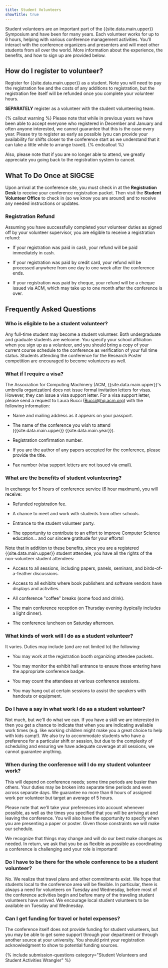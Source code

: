 ```yaml
---
title: Student Volunteers
showTitle: true
---
```


Student volunteers are an important part of the {{site.data.main.upper}} Symposium and
have been for many years. Each volunteer works for up to 6 hours,
helping with various conference management activities. You'll interact
with the conference organizers and presenters and will meet other
students from all over the world. More information about the experience,
the benefits, and how to sign up are provided below.

## How do I register to volunteer?

Register for {{site.data.main.upper}} as a student. Note you will need to pay the
registration fee and the costs of any additions to registration, but the
registration fee itself will be refunded once you complete your
volunteer hours.

**SEPARATELY** register as a volunteer with the student volunteering
team.

{% callout warning %}
Please note that while in previous years we have been able to accept
everyone who registered in December and January and often anyone
interested, we cannot guarantee that this is the case every year. Please
try to register as early as possible (you can provide your availability
for shifts closer to the conference start as we understand that it can
take a little while to arrange travel).
{% endcallout %}

Also, please note that if you are no longer able to attend, we greatly
appreciate you going back to the registration system to cancel.

## What To Do Once at SIGCSE

Upon arrival at the conference site, you must check in at the
**Registration Desk** to receive your conference registration packet.
Then visit the **Student Volunteer Office** to check in (so we know you
are around) and to receive any needed instructions or updates.

### Registration Refund

Assuming you have successfully completed your volunteer duties as signed
off by your volunteer supervisor, you are eligible to receive a
registration refund:

-   If your registration was paid in cash, your refund will be paid
    immediately in cash.
    
-   If your registration was paid by credit card, your refund will be
    processed anywhere from one day to one week after the conference
    ends.
    
-   If your registration was paid by cheque, your refund will be a
    cheque issued via ACM, which may take up to one month after the
    conference is over.

## Frequently Asked Questions

### Who is eligible to be a student volunteer?

Any full-time student may become a student volunteer. Both undergraduate
and graduate students are welcome. You specify your school affiliation
when you sign up as a volunteer, and you should bring a copy of your
current course schedule to the conference as verification of your full
time status. Students attending the conference for the Research Poster
competition are encouraged to become volunteers as well.

### What if I require a visa?

The Association for Computing Machinery (ACM, {{site.data.main.upper}}'s umbrella
organization) does not issue formal invitation letters for visas.
However, they can issue a visa support letter. For a visa support
letter, please send a request to Laura Bucci (Bucci@hq.acm.org) with the
following information:

-   Name and mailing address as it appears on your passport.

-   The name of the conference you wish to attend ({{site.data.main.upper}} {{site.data.main.year}}).
-   Registration confirmation number.

-   If you are the author of any papers accepted for the conference,
    please provide the title.
    
-   Fax number (visa support letters are not issued via email).

### What are the benefits of student volunteering?

In exchange for 5 hours of conference service (6 hour maximum), you will
receive:

-   Refunded registration fee.

-   A chance to meet and work with students from other schools.

-   Entrance to the student volunteer party.

-   The opportunity to contribute to an effort to improve Computer
    Science education... and our sincere gratitude for your efforts!

Note that in addition to these benefits, since you are a registered
{{site.data.main.upper}} student attendee, you have all the rights of the non-volunteer
student attendees:

-   Access to all sessions, including papers, panels, seminars, and
    birds-of-a-feather discussions.
    
-   Access to all exhibits where book publishers and software vendors
    have displays and activities.
    
-   All conference "coffee" breaks (some food and drink).

-   The main conference reception on Thursday evening (typically
    includes a light dinner).
    
-   The conference luncheon on Saturday afternoon.

### What kinds of work will I do as a student volunteer?

It varies. Duties may include (and are not limited to) the following:

-   You may work at the registration booth organizing attendee packets.

-   You may monitor the exhibit hall entrance to ensure those entering
    have the appropriate conference badge.
    
-   You may count the attendees at various conference sessions.

-   You may hang out at certain sessions to assist the speakers with
    handouts or equipment.

### Do I have a say in what work I do as a student volunteer?

Not much, but we'll do what we can. If you have a skill we are
interested in then you get a chance to indicate that when you are
indicating available work times (e.g. like working children might make
you a great choice to help with kids camp!). We also try to accommodate
students who have a preference for a particular shift or session, but
due to the complexity of scheduling and ensuring we have adequate
coverage at all sessions, we cannot guarantee anything.

### When during the conference will I do my student volunteer work?

This will depend on conference needs; some time periods are busier than
others. Your duties may be broken into separate time periods and even
across separate days. We guarantee no more than 6 hours of assigned work
per volunteer but target an average of 5 hours.

Please note that we'll take your preferences into account whenever
possible, as well as the times you specified that you will be arriving
at and leaving the conference. You will also have the opportunity to
specify when you are presenting a paper or poster. Given those
constraints we will make our schedule.

We recognize that things may change and will do our best make changes as
needed. In return, we ask that you be as flexible as possible as
coordinating a conference is challenging and your role is important!

### Do I have to be there for the whole conference to be a student volunteer?

No. We realize that travel plans and other commitments exist. We hope
that students local to the conference area will be flexible. In
particular, there is always a need for volunteers on Tuesday and
Wednesday, before most of the conference activities begin and before
many of the traveling student volunteers have arrived. We encourage
local student volunteers to be available on Tuesday and Wednesday.

### Can I get funding for travel or hotel expenses?

The conference itself does not provide funding for student volunteers,
but you may be able to get some support through your department or
through another source at your university. You should print your
registration acknowledgment to show to potential funding sources.

{% include submission-questions category="Student Volunteers and Student Activities Wrangler" %}
